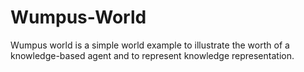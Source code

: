# Wumpus-World
Wumpus world is a simple world example to illustrate the worth of a knowledge-based agent and to represent knowledge representation.
